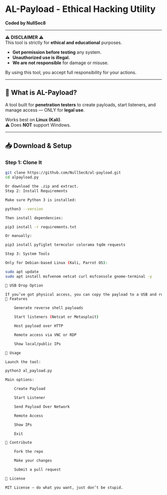 # AL-Payload - Ethical Hacking Utility

**Coded by NullSec8**

---

⚠️ **DISCLAIMER** ⚠️  
This tool is strictly for **ethical and educational** purposes.

- **Get permission before testing** any system.  
- **Unauthorized use is illegal.**  
- **We are not responsible** for damage or misuse.

By using this tool, you accept full responsibility for your actions.

---

## 🧠 What is AL-Payload?

A tool built for **penetration testers** to create payloads, start listeners, and manage access — ONLY for **legal use**.

Works best on **Linux (Kali)**.  
⚠️ Does **NOT** support Windows.

---

## 📥 Download & Setup

### Step 1: Clone It

```bash
git clone https://github.com/NullSec8/al-payload.git
cd alpayload.py

Or download the .zip and extract.
Step 2: Install Requirements

Make sure Python 3 is installed:

python3 --version

Then install dependencies:

pip3 install -r requirements.txt

Or manually:

pip3 install pyfiglet termcolor colorama tqdm requests

Step 3: System Tools

Only for Debian-based Linux (Kali, Parrot OS):

sudo apt update
sudo apt install msfvenom netcat curl msfconsole gnome-terminal -y

💾 USB Drop Option

If you’ve got physical access, you can copy the payload to a USB and run it directly on the target system.
🔧 Features

    Generate reverse shell payloads

    Start listeners (Netcat or Metasploit)

    Host payload over HTTP

    Remote access via VNC or RDP

    Show local/public IPs

🚀 Usage

Launch the tool:

python3 al_payload.py

Main options:

    Create Payload

    Start Listener

    Send Payload Over Network

    Remote Access

    Show IPs

    Exit

🤝 Contribute

    Fork the repo

    Make your changes

    Submit a pull request

📜 License

MIT License — do what you want, just don’t be stupid.
